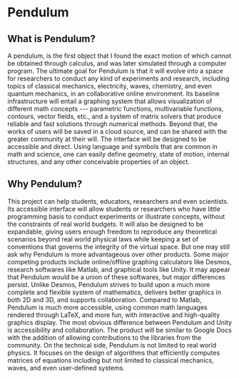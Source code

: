 # Pendulum
## What is Pendulum?
A pendulum, is the first object that I found the exact motion of which cannot be obtained through calculus, and was later simulated through a computer program. The ultimate goal for Pendulum is that it will evolve into a space for researchers to conduct any kind of experiments and research, including topics of classical mechanics, electricity, waves, chemistry, and even quantum mechanics, in an collaborative online environment. Its baseline infrastructure will entail a graphing system that allows visualization of different math concepts --- parametric functions, multivariable functions, contours, vector fields, etc., and a system of matrix solvers that produce reliable and fast solutions through numerical methods. Beyond that, the works of users will be saved in a cloud source, and can be shared with the greater community at their will.  The interface will be designed to be accessible and direct. Using language and symbols that are common in math and science, one can easily define geometry, state of motion, internal structures, and any other conceivable properties of an object. 

## Why Pendulum?
This project can help students, educators, researchers and even scientists. Its accessible interface will allow students or researchers who have little programming basis to conduct experiments or illustrate concepts, without the constraints of real world budgets. It will also be designed to be expandable, giving users enough freedom to reproduce any theoretical scenarios beyond real world physical laws while keeping a set of conventions that governs the integrity of the virtual space. 
But one may still ask why Pendulum is more advantageous over other products. Some major competing products include online/offline graphing calculators like Desmos, research softwares like Matlab, and graphical tools like Unity. It may appear that Pendulum would be a union of these softwares, but major differences persist. Unlike Desmos, Pendulum strives to build upon a much more complete and flexible system of mathematics, delivers better graphics in both 2D and 3D, and supports collaboration. Compared to Matlab, Pendulum is much more accessible, using common math languages rendered through LaTeX, and more fun, with interactive and high-quality graphics display. The most obvious difference between Pendulum and Unity is accessibility and collaboration. The product will be similar to Google Docs with the addition of allowing contributions to the libraries from the community. On the technical side, Pendulum is not limited to real world physics. It focuses on the design of algorithms that efficiently computes matrices of equations including but not limited to classical mechanics, waves, and even user-defined systems. 

